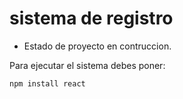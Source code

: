 <h1> sistema de registro</h1>

- Estado de proyecto en contruccion.

Para ejecutar el sistema debes poner:

```npm install react```
